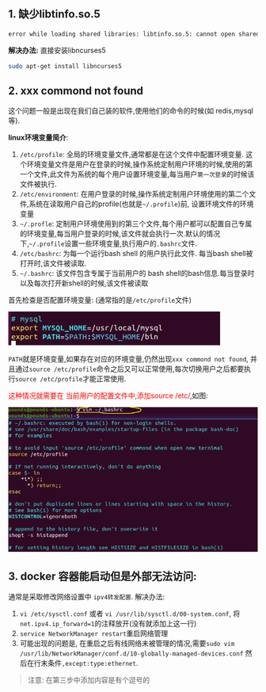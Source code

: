 ## 1. 缺少libtinfo.so.5

```bash
error while loading shared libraries: libtinfo.so.5: cannot open shared object file: No such file or directory
```

**解决办法:** 直接安装libncurses5

```bash
sudo apt-get install libncurses5
```

 ## 2. xxx commond not found

这个问题一般是出现在我们自己装的软件,使用他们的命令的时候(如 redis,mysql等).

**linux环境变量简介**:

1. `/etc/profile`: 全局的环境变量文件,通常都是在这个文件中配置环境变量. 这个环境变量文件是用户在登录的时候,操作系统定制用户环境的时候,使用的第一个文件,此文件为系统的每个用户设置环境变量,每当用户`第一次登录`的时候该文件被执行.
2. `/etc/environment`: 在用户登录的时候,操作系统定制用户环境使用的第二个文件,系统在读取用户自己的profile(也就是`~/.profile`)前, 设置环境文件的环境变量
3. `~/.profle`: 定制用户环境使用到的第三个文件,每个用户都可以配置自己专属的环境变量,每当用户登录的时候,该文件就会执行一次.默认的情况下,`~/.profile`设置一些环境变量,执行用户的`.bashrc`文件.
4. `/etc/bashrc`: 为每一个运行bash shell 的用户执行此文件. 每当bash shell被打开时,该文件被读取.
5. `~/.bashrc`: 该文件包含专属于当前用户的 bash shell的bash信息.每当登录时以及每次打开新shell的时候,该文件被读取

首先检查是否配置环境变量: (通常指的是`/etc/profile`文件)

![image-20210912220550287](1_常见问题记录/image-20210912220550287.png)

`PATH`就是环境变量,如果存在对应的环境变量,仍然出现`xxx commond not found`, 并且通过`source /etc/profile`命令之后又可以正常使用,每次切换用户之后都要执行`source /etc/profile`才能正常使用.

<font color=red>这种情况就需要在 当前用户的配置文件中,添加source /etc/</font>,如图:

![image-20210912221302402](1_常见问题记录/image-20210912221302402.png)

 ## 3. docker 容器能启动但是外部无法访问:
通常是采取修改网络设置中 `ipv4转发配置`.
解决办法:
1. `vi /etc/sysctl.conf` 或者 `vi /usr/lib/sysctl.d/00-system.conf`, 将`net.ipv4.ip_forward=1`的注释放开(没有就添加上这一行)
2. `service NetworkManager restart`重启网络管理
3. 可能出现的问题是, 在重启之后有线网络未被管理的情况,需要`sudo vim /usr/lib/NetworkManager/conf.d/10-globally-managed-devices.conf` 然后在行末条件`,except:type:ethernet`.
> 注意: 在第三步中添加内容是有个逗号的

